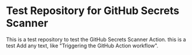 # Test Repository for GitHub Secrets Scanner

This is a test repository to test the GitHub Secrets Scanner Action.
this is a test
Add any text, like "Triggering the GitHub Action workflow".
